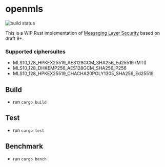 # openmls

![build status](https://travis-ci.com/openmls/openmls.svg?branch=main)

This is a WIP Rust implementation of [Messaging Layer Security](https://github.com/mlswg/mls-protocol/blob/master/draft-ietf-mls-protocol.md) based on draft 9+.

### Supported ciphersuites

- MLS10_128_HPKEX25519_AES128GCM_SHA256_Ed25519 (MTI)
- MLS10_128_DHKEMP256_AES128GCM_SHA256_P256
- MLS10_128_HPKEX25519_CHACHA20POLY1305_SHA256_Ed25519

## Build

- run `cargo build`

## Test

- run `cargo test`

## Benchmark

- run `cargo bench`
